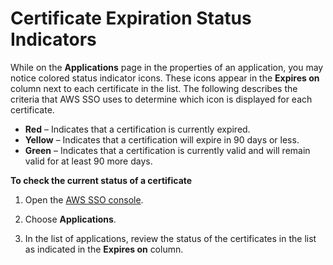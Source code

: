 # Certificate Expiration Status Indicators<a name="certexpirationindicators"></a>

While on the **Applications** page in the properties of an application, you may notice colored status indicator icons\. These icons appear in the **Expires on** column next to each certificate in the list\. The following describes the criteria that AWS SSO uses to determine which icon is displayed for each certificate\.
+ **Red** – Indicates that a certification is currently expired\.
+ **Yellow** – Indicates that a certification will expire in 90 days or less\.
+ **Green** – Indicates that a certification is currently valid and will remain valid for at least 90 more days\.

**To check the current status of a certificate**

1. Open the [AWS SSO console](https://console.aws.amazon.com/singlesignon)\.

1. Choose **Applications**\.

1. In the list of applications, review the status of the certificates in the list as indicated in the **Expires on** column\.